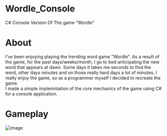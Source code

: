 # Wordle_Console
C# Console Version Of  The game "Wordle"

# About 
I've been enjoying playing the trending word game "Wordle". As a result of the game, for the past days/weeks/month, I go to bed anticipating the new word that appears at dawn. Some days it takes me seconds to find the word, other days minutes and on those really hard days a lot of minutes. I really enjoy the game, so as a programmer myself I decided to recreate the game.<br>
I made a simple implemntation of the core mechanics of the game using C# for a console application.

# Gameplay
![image](https://user-images.githubusercontent.com/54193310/155095578-a5bf25a3-7736-49d9-ad3c-e52e38d1c68b.png)



